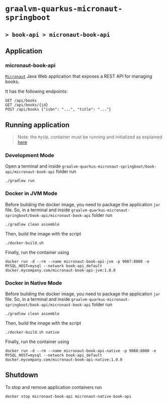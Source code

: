 # `graalvm-quarkus-micronaut-springboot`
## `> book-api > micronaut-book-api`

## Application

### micronaut-book-api

[`Micronaut`](https://micronaut.io/) Java Web application that exposes a REST API for managing books.

It has the following endpoints:
```
GET /api/books
GET /api/books/{id}
POST /api/books {"isbn": "...", "title": "..."}
```

## Running application

> Note: the `MySQL` container must be running and initialized as explained [here]()

### Development Mode

Open a terminal and inside `graalvm-quarkus-micronaut-springboot/book-api/micronaut-book-api` folder run
```
./gradlew run
```

### Docker in JVM Mode

Before building the docker image, you need to package the application `jar` file. So, in a terminal and inside
`graalvm-quarkus-micronaut-springboot/book-api/micronaut-book-api` folder run
```
./gradlew clean assemble
```

Then, build the image with the script
```
./docker-build.sh
```

Finally, run the container using
```
docker run -d --rm --name micronaut-book-api-jvm -p 9087:8080 -e MYSQL_HOST=mysql --network book-api_default docker.mycompany.com/micronaut-book-api-jvm:1.0.0
```

### Docker in Native Mode

Before building the docker image, you need to package the application `jar` file. So, in a terminal and inside
`graalvm-quarkus-micronaut-springboot/book-api/micronaut-book-api` folder run
```
./gradlew clean assemble
```

Then, build the image with the script
```
./docker-build.sh native
```

Finally, run the container using
```
docker run -d --rm --name micronaut-book-api-native -p 9088:8080 -e MYSQL_HOST=mysql --network book-api_default docker.mycompany.com/micronaut-book-api-native:1.0.0
```

## Shutdown

To stop and remove application containers run
```
docker stop micronaut-book-api micronaut-native-book-api
```
